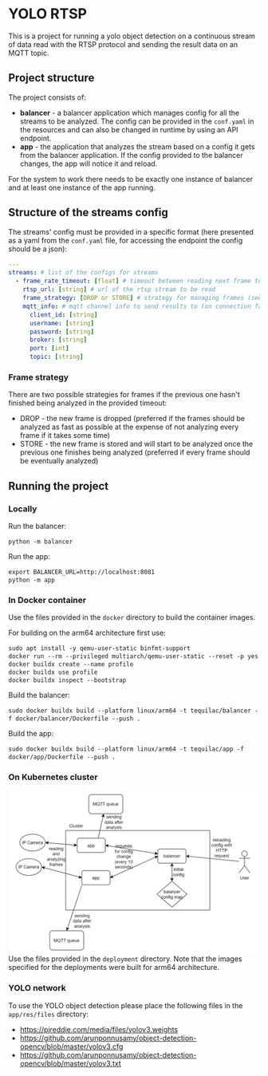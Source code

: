 # YOLO RTSP

This is a project for running a yolo object detection on a continuous stream of data read with the RTSP protocol
and sending the result data on an MQTT topic.

## Project structure

The project consists of:
* **balancer** - a balancer application which manages config for all the streams to be analyzed. 
  The config can be provided in the `conf.yaml` in the resources and can also be changed in runtime by using an API endpoint.
* **app** - the application that analyzes the stream based on a config it gets from the balancer application.
If the config provided to the balancer changes, the app will notice it and reload.
  
For the system to work there needs to be exactly one instance of balancer and at least one instance of the app running.

## Structure of the streams config

The streams' config must be provided in a specific format (here presented as a yaml from the `conf.yaml` file,
for accessing the endpoint the config should be a json):
```yaml
---
streams: # list of the configs for streams
  - frame_rate_timeout: [float] # timeout between reading next frame to be analyzed
    rtsp_url: [string] # url of the rtsp stream to be read
    frame_strategy: [DROP or STORE] # strategy for managing frames (see below)
    mqtt_info: # mqtt channel info to send results to (on connection fais the info will be logged)
      client_id: [string]
      username: [string]
      password: [string]
      broker: [string]
      port: [int]
      topic: [string]
```

### Frame strategy

There are two possible strategies for frames if the previous one hasn't finished being analyzed in the provided timeout:
* DROP - the new frame is dropped 
  (preferred if the frames should be analyzed as fast as possible at the expense of not analyzing every frame if it takes some time)
* STORE - the new frame is stored and will start to be analyzed once the previous one finishes being analyzed
  (preferred if every frame should be eventually analyzed)

## Running the project

### Locally

Run the balancer:
```shell
python -m balancer
```
Run the app:
```shell
export BALANCER_URL=http://localhost:8081
python -m app
```

### In Docker container

Use the files provided in the `docker` directory to build the container images.

For building on the arm64 architecture first use:
```shell
sudo apt install -y qemu-user-static binfmt-support
docker run --rm --privileged multiarch/qemu-user-static --reset -p yes
docker buildx create --name profile
docker buildx use profile
docker buildx inspect --bootstrap
```
Build the balancer:
```shell
sudo docker buildx build --platform linux/arm64 -t tequilac/balancer -f docker/balancer/Dockerfile --push .
```
Build the app:
```shell
sudo docker buildx build --platform linux/arm64 -t tequilac/app -f docker/app/Dockerfile --push .
```

### On Kubernetes cluster

![Structure](./structure.png)
Use the files provided in the `deployment` directory.
Note that the images specified for the deployments were built for arm64 architecture.


### YOLO network

To use the YOLO object detection please place the following files in the `app/res/files` directory:
* https://pjreddie.com/media/files/yolov3.weights
* https://github.com/arunponnusamy/object-detection-opencv/blob/master/yolov3.cfg
* https://github.com/arunponnusamy/object-detection-opencv/blob/master/yolov3.txt


